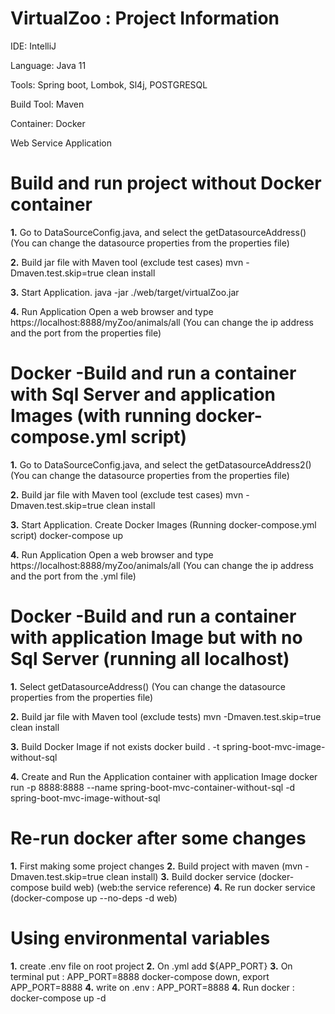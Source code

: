 # VirtualZoo : Project Information

IDE: IntelliJ

Language: Java 11

Tools: Spring boot, Lombok, Sl4j, POSTGRESQL

Build Tool: Maven

Container: Docker

Web Service Application

# Build and run project without Docker container
**1.** Go to DataSourceConfig.java, and select the getDatasourceAddress() (You can change the datasource properties from the properties file)

**2.** Build jar file with Maven tool (exclude test cases)
mvn -Dmaven.test.skip=true clean install

**3.** Start Application.
java -jar ./web/target/virtualZoo.jar

**4.** Run Application
Open a web browser and type https://localhost:8888/myZoo/animals/all (You can change the ip address and the port from the properties file)


# Docker -Build and run a container with Sql Server and application Images (with running docker-compose.yml script)
**1.** Go to DataSourceConfig.java, and select the getDatasourceAddress2() (You can change the datasource properties from the properties file)

**2.** Build jar file with Maven tool (exclude test cases)
mvn -Dmaven.test.skip=true clean install

**3.** Start Application. Create Docker Images (Running docker-compose.yml script)
docker-compose up

**4.** Run Application
Open a web browser and type https://localhost:8888/myZoo/animals/all (You can change the ip address and the port from the .yml file)


# Docker -Build and run a container with application Image but with no Sql Server (running all localhost)
**1.**  Select getDatasourceAddress() (You can change the datasource properties from the properties file)

**2.** Build jar file with Maven tool (exclude tests)
mvn -Dmaven.test.skip=true clean install

**3.** Build Docker Image if not exists
docker build . -t spring-boot-mvc-image-without-sql

**4.** Create and Run the Application container with application Image
docker run -p 8888:8888 --name spring-boot-mvc-container-without-sql -d spring-boot-mvc-image-without-sql

# Re-run docker after some changes
**1.** First making some project changes
**2.** Build project with maven (mvn -Dmaven.test.skip=true clean install)
**3.** Build docker service (docker-compose build web) (web:the service reference)
**4.** Re run docker service (docker-compose up --no-deps -d web)  

# Using environmental variables 
**1.** create .env file on root project 
**2.** On .yml add ${APP_PORT}
**3.** On terminal put : APP_PORT=8888 docker-compose down, export APP_PORT=8888
**4.** write on .env : APP_PORT=8888
**4.** Run docker : docker-compose up -d